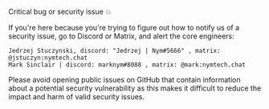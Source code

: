 Critical bug or security issue 💥

If you're here because you're trying to figure out how to notify us of a security issue, go to Discord or Matrix, and alert the core engineers:

    Jedrzej Stuczynski, discord: "Jedrzej | Nym#5666" , matrix: @jstuczyn:nymtech.chat
    Mark Sinclair | discord: marknym#8088 , matrix: @mark:nymtech.chat

Please avoid opening public issues on GitHub that contain information about a potential security vulnerability as this makes it difficult to reduce the impact and harm of valid security issues.
